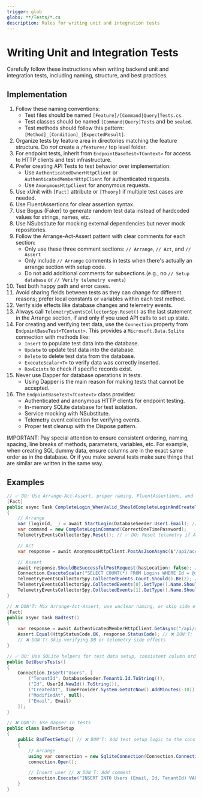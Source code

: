 ```yaml
---
trigger: glob
globs: **/Tests/*.cs
description: Rules for writing unit and integration tests
---
```


# Writing Unit and Integration Tests

Carefully follow these instructions when writing backend unit and integration tests, including naming, structure, and best practices.

## Implementation

1. Follow these naming conventions:
   - Test files should be named `[Feature]/[Command|Query]Tests.cs`.
   - Test classes should be named `[Command|Query]Tests` and be `sealed`.
   - Test methods should follow this pattern: `[Method]_[Condition]_[ExpectedResult]`.
2. Organize tests by feature area in directories matching the feature structure. Do _not_ create a `/features/` top level folder.
3. For endpoint tests, inherit from `EndpointBaseTest<TContext>` for access to HTTP clients and test infrastructure.
4. Prefer creating API Tests to test behavior over implementation:
   - Use `AuthenticatedOwnerHttpClient` or `AuthenticatedMemberHttpClient` for authenticated requests.
   - Use `AnonymousHttpClient` for anonymous requests.
5. Use xUnit with `[Fact]` attribute or `[Theory]` if multiple test cases are needed.
6. Use FluentAssertions for clear assertion syntax.
7. Use Bogus (Faker) to generate random test data instead of hardcoded values for strings, names, etc.
8. Use NSubstitute for mocking external dependencies but never mock repositories.
9. Follow the Arrange-Act-Assert pattern with clear comments for each section:
   - Only use these three comment sections: `// Arrange`, `// Act`, and `// Assert`
   - Only include `// Arrange` comments in tests when there's actually an arrange section with setup code.
   - Do not add additional comments for subsections (e.g., no `// Setup database` or `// Verify telemetry events`)
10. Test both happy path and error cases.
11. Avoid sharing fields between tests as they can change for different reasons; prefer local constants or variables within each test method.
12. Verify side effects like database changes and telemetry events.
13. Always call `TelemetryEventsCollectorSpy.Reset()` as the last statement in the Arrange section, if and only if you used API calls to set up state.
14. For creating and verifying test data, use the `Connection` property from `EndpointBaseTest<TContext>`. This provides a `Microsoft.Data.Sqlite` connection with methods like:
    - `Insert` to populate test data into the database.
    - `Update` to update test data into the database.
    - `Delete` to delete test data from the database.
    - `ExecuteScalar<T>` to verify data was correctly inserted.
    - `RowExists` to check if specific records exist.
15. Never use Dapper for database operations in tests.
    - Using Dapper is the main reason for making tests that cannot be accepted.
16. The `EndpointBaseTest<TContext>` class provides:
    - Authenticated and anonymous HTTP clients for endpoint testing.
    - In-memory SQLite database for test isolation.
    - Service mocking with NSubstitute.
    - Telemetry event collection for verifying events.
    - Proper test cleanup with the Dispose pattern.

IMPORTANT: Pay special attention to ensure consistent ordering, naming, spacing, line breaks of methods, parameters, variables, etc. For example, when creating SQL dummy data, ensure columns are in the exact same order as in the database. Or if you make several tests make sure things that are similar are written in the same way.

## Examples

```csharp
// ✅ DO: Use Arrange-Act-Assert, proper naming, FluentAssertions, and verify side effects
[Fact]
public async Task CompleteLogin_WhenValid_ShouldCompleteLoginAndCreateTokens()
{
    // Arrange
    var (loginId, _) = await StartLogin(DatabaseSeeder.User1.Email); // ✅ DO: Use test helpers for setup
    var command = new CompleteLoginCommand(CorrectOneTimePassword);
    TelemetryEventsCollectorSpy.Reset(); // ✅ DO: Reset telemetry if API was called in Arrange

    // Act
    var response = await AnonymousHttpClient.PostAsJsonAsync($"/api/account-management/authentication/login/{loginId}/complete", command);

    // Assert
    await response.ShouldBeSuccessfulPostRequest(hasLocation: false); // ✅ DO: Use custom assertion helpers
    Connection.ExecuteScalar("SELECT COUNT(*) FROM Logins WHERE Id = @id AND Completed = 1", new { id = loginId.ToString() }).Should().Be(1); // ✅ DO: Verify DB side effects
    TelemetryEventsCollectorSpy.CollectedEvents.Count.Should().Be(2); // ✅ DO: Verify telemetry
    TelemetryEventsCollectorSpy.CollectedEvents[0].GetType().Name.Should().Be("LoginStarted");
    TelemetryEventsCollectorSpy.CollectedEvents[1].GetType().Name.Should().Be("LoginCompleted");  // ✅ DO: Verify the correct events were collected
}

// ❌ DON'T: Mix Arrange-Act-Assert, use unclear naming, or skip side effects
[Fact]
public async Task BadTest()
{
    var response = await AuthenticatedMemberHttpClient.GetAsync("/api/account-management/users?search=willgate"); // ❌ DON'T: Unclear test name, no Arrange/Act/Assert
    Assert.Equal(HttpStatusCode.OK, response.StatusCode); // ❌ DON'T: Use basic assertions instead of FluentAssertions
    // ❌ DON'T: Skip verifying DB or telemetry side effects
}

// ✅ DO: Use SQLite helpers for test data setup, consistent column order
public GetUsersTests()
{
    Connection.Insert("Users", [
        ("TenantId", DatabaseSeeder.Tenant1.Id.ToString()),
        ("Id", UserId.NewId().ToString()),
        ("CreatedAt", TimeProvider.System.GetUtcNow().AddMinutes(-10)), // ✅ DO: Use TimeProvider for dates
        ("ModifiedAt", null),
        ("Email", Email)
    ]);
}

// ❌ DON'T: Use Dapper in tests
public class BadTestSetup
{
    public BadTestSetup() // ❌ DON'T: Add test setup logic to the constructor
    {
        // Arrange
        using var connection = new SqliteConnection(Connection.ConnectionString); // ❌ DON'T: Use Dapper
        connection.Open();

        // Insert user // ❌ DON'T: Add comment
        connection.Execute("INSERT INTO Users (Email, Id, TenantId) VALUES (@Email, @Id, @TenantId)", new { Email = "test@example.com", Id = Guid.NewGuid(), TenantId = 1 }); 
    }
}
```
